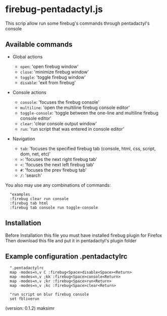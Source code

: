 firebug-pentadactyl.js
============

This scrip allow run some firebug's commands through
pentadactyl's console

Available commands
------------------

* Global actions
  * `open`: 'open firebug window'
  * `close`: 'minimize firebug window'
  * `toggle`: 'toggle firebug window'
  * `disable`: 'exit from firebug'

* Console actions
  * `console`: 'focuses the firebug console'
  * `multiline`: 'open the multiline firebug console editor'
  * `toggle-console`: 'toggle between the one-line and multiline firebug console editor'
  * `clear`: 'clear console output window'
  * `run`: 'run script that was entered in console editor'

* Navigation
  * `tab`: 'focuses the specified firebug tab (console, html, css, script, dom, net, etc)'
  * `>`: 'focuses the next right firebug tab'
  * `<`: 'focuses the next left firebug tab'
  * `#`: 'focuses the prev firebug tab'
  * `/`: 'search'

You also may use any combinations of commands:

```vim
  "examples
  :firebug clear run console
  :firebug tab html
  :firebug tab console run toggle-console
```



Installation
------------

Before Installation this file you must have installed firebug plugin for Firefox
Then download this file and put it in pentadactyl's plugin folder


Example configuration .pentadactylrc
-------------

```vim
  ".pentadactylrc
  map -modes=n,v C :firebug<Space>disable<Space><Return>
  map -modes=n,v ;kk :firebug<Space>console<Return>
  map -modes=n,v ;kr :firebug<Space>run<Return>
  map -modes=n,v ;kc :firebug<Space>clear<Return>

  "run script on blur firebug console
  set fbliverun
```

(version: 0.1.2) maksimr
